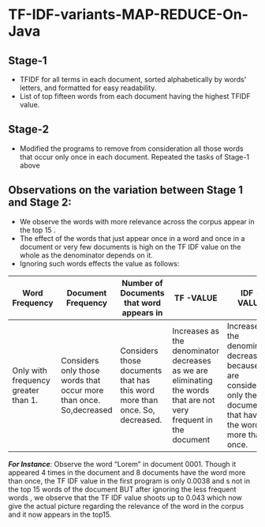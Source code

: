 TF-IDF-variants-MAP-REDUCE-On-Java
===================================

Stage-1
--------
- TFIDF for all terms in each document, sorted alphabetically by words’ letters, and formatted for easy readability.
- List of top fifteen words from each document having the highest TFIDF value.

Stage-2
--------
- Modified the programs to remove from consideration all those words that occur only once in each document. Repeated the tasks of Stage-1 above

Observations on the variation between Stage 1 and Stage 2:
-------------------------------------------------------------
- We observe the words with more relevance across the corpus appear in the top 15 .
- The effect of the words that just appear once in a word and once in a document or very few
documents is high on the TF IDF value on the whole as the denominator depends on it.
- Ignoring such words effects the value as follows:

|Word Frequency|Document Frequency|Number of Documents that word appears in| TF -VALUE | IDF - VALUE|
|--------------|------------------|----------------------------------------|-----------|-------------|
|Only with frequency greater than 1.|Considers only those words that occur more than once. So,decreased|Considers those documents that has this word more than once. So, decreased.| Increases as the denominator decreases as we are eliminating the words that are not very frequent in the document| Increases as the denominator decreases because we are considering only the documents that have the word more than once.|

***For Instance***:
 Observe the word “Lorem” in document 0001. Though it appeared 4 times in the document
and 8 documents have the word more than once, the TF IDF value in the first program is only 0.0038 and
s not in the top 15 words of the document BUT after ignoring the less frequent words , we observe that
the TF IDF value shoots up to 0.043 which now give the actual picture regarding the relevance of the
word in the corpus and it now appears in the top15.
